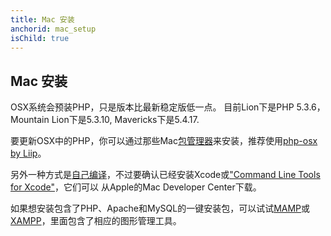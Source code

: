 ```yaml
---
title: Mac 安装
anchorid: mac_setup
isChild: true
---
```


<h2 id="mac_setup">Mac 安装</h2>

OSX系统会预装PHP，只是版本比最新稳定版低一点。 目前Lion下是PHP 5.3.6，Mountain Lion下是5.3.10, Mavericks下是5.4.17.

要更新OSX中的PHP，你可以通过那些Mac[包管理器][mac-package-managers]来安装，推荐使用[php-osx by Liip][php-osx-downloads]。

另外一种方式是[自己编译][mac-compile]，不过要确认已经安装Xcode或["Command Line Tools for Xcode"][apple-developer]，它们可以
从Apple的Mac Developer Center下载。

如果想安装包含了PHP、Apache和MySQL的一键安装包，可以试试[MAMP][mamp-downloads]或[XAMPP][xampp]，里面包含了相应的图形管理工具。

[mac-package-managers]: http://www.php.net/manual/en/install.macosx.packages.php
[mac-compile]: http://www.php.net/manual/en/install.macosx.compile.php
[xcode-gcc-substitution]: https://github.com/kennethreitz/osx-gcc-installer
[apple-developer]: https://developer.apple.com/downloads
[mamp-downloads]: http://www.mamp.info/en/downloads/index.html
[php-osx-downloads]: http://php-osx.liip.ch/
[xampp]: http://www.apachefriends.org/en/xampp.html

